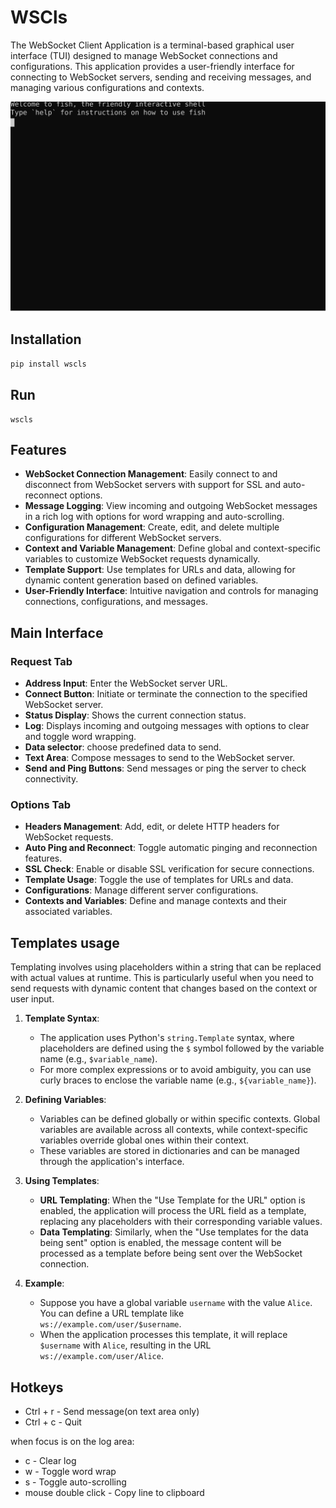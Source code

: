 # WSCls

The WebSocket Client Application is a terminal-based graphical user interface (TUI) designed to manage WebSocket connections and configurations. This application provides a user-friendly interface for connecting to WebSocket servers, sending and receiving messages, and managing various configurations and contexts.


![Demo](/data/demo.svg)


## Installation

```bash
pip install wscls
```

## Run

```
wscls
```

## Features

- **WebSocket Connection Management**: Easily connect to and disconnect from WebSocket servers with support for SSL and auto-reconnect options.
- **Message Logging**: View incoming and outgoing WebSocket messages in a rich log with options for word wrapping and auto-scrolling.
- **Configuration Management**: Create, edit, and delete multiple configurations for different WebSocket servers.
- **Context and Variable Management**: Define global and context-specific variables to customize WebSocket requests dynamically.
- **Template Support**: Use templates for URLs and data, allowing for dynamic content generation based on defined variables.
- **User-Friendly Interface**: Intuitive navigation and controls for managing connections, configurations, and messages.

## Main Interface

### Request Tab

- **Address Input**: Enter the WebSocket server URL.
- **Connect Button**: Initiate or terminate the connection to the specified WebSocket server.
- **Status Display**: Shows the current connection status.
- **Log**: Displays incoming and outgoing messages with options to clear and toggle word wrapping.
- **Data selector**: choose predefined data to send.
- **Text Area**: Compose messages to send to the WebSocket server.
- **Send and Ping Buttons**: Send messages or ping the server to check connectivity.

### Options Tab

- **Headers Management**: Add, edit, or delete HTTP headers for WebSocket requests.
- **Auto Ping and Reconnect**: Toggle automatic pinging and reconnection features.
- **SSL Check**: Enable or disable SSL verification for secure connections.
- **Template Usage**: Toggle the use of templates for URLs and data.
- **Configurations**: Manage different server configurations.
- **Contexts and Variables**: Define and manage contexts and their associated variables.

## Templates usage

Templating involves using placeholders within a string that can be replaced with actual values at runtime. This is particularly useful when you need to send requests with dynamic content that changes based on the context or user input.

1. **Template Syntax**:
   - The application uses Python's `string.Template` syntax, where placeholders are defined using the `$` symbol followed by the variable name (e.g., `$variable_name`).
   - For more complex expressions or to avoid ambiguity, you can use curly braces to enclose the variable name (e.g., `${variable_name}`).

2. **Defining Variables**:
   - Variables can be defined globally or within specific contexts. Global variables are available across all contexts, while context-specific variables override global ones within their context.
   - These variables are stored in dictionaries and can be managed through the application's interface.

3. **Using Templates**:
   - **URL Templating**: When the "Use Template for the URL" option is enabled, the application will process the URL field as a template, replacing any placeholders with their corresponding variable values.
   - **Data Templating**: Similarly, when the "Use templates for the data being sent" option is enabled, the message content will be processed as a template before being sent over the WebSocket connection.

4. **Example**:
   - Suppose you have a global variable `username` with the value `Alice`. You can define a URL template like `ws://example.com/user/$username`.
   - When the application processes this template, it will replace `$username` with `Alice`, resulting in the URL `ws://example.com/user/Alice`.


## Hotkeys

- Ctrl + r - Send message(on text area only)
- Ctrl + c - Quit

when focus is on the log area:
- c - Clear log
- w - Toggle word wrap
- s - Toggle auto-scrolling
- mouse double click - Copy line to clipboard
